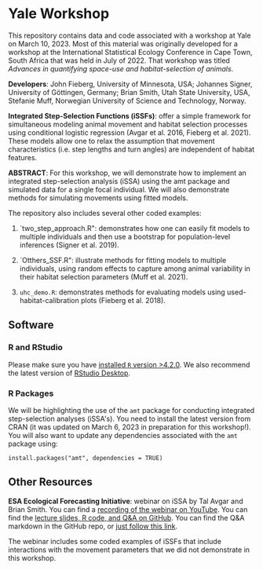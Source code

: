 # Yale Workshop
This repository contains data and code associated with a workshop at Yale on March 10, 2023. Most of this material was originally developed for a workshop at the International Statistical Ecology Conference in Cape Town, South Africa that was held in July of 2022. That workshop was titled *Advances in quantifying space-use and habitat-selection of animals*.

**Developers**: John Fieberg, University of Minnesota, USA; Johannes Signer, University of Göttingen, Germany; Brian Smith, Utah State University, USA, Stefanie Muff, Norwegian University of Science and Technology, Norway.
 
**Integrated Step-Selection Functions (iSSFs)**: offer a simple framework for simultaneous modeling animal movement and habitat selection processes using conditional logistic regression (Avgar et al. 2016, Fieberg et al. 2021). These models allow one to relax the assumption that movement characteristics (i.e. step lengths and turn angles) are independent of habitat features.
 
**ABSTRACT**:
For this workshop, we will demonstrate how to implement an integrated step-selection analysis (iSSA) using the amt package and simulated data for a single focal individual.  We will also demonstrate methods for simulating movements using fitted models.  

The repository also includes several other coded examples:

1. `two_step_approach.R": demonstrates how one can easily fit models to multiple individuals and then use a bootstrap for population-level inferences (Signer et al. 2019).  

2. `Otthers_SSF.R": illustrate methods for fitting models to multiple individuals, using random effects to capture among animal variability in their habitat selection parameters (Muff et al. 2021). 

3. `uhc_demo.R`: demonstrates methods for evaluating models using used-habitat-calibration plots (Fieberg et al. 2018).

  
## Software

### R and RStudio

Please make sure you have [installed `R` version >4.2.0](https://cran.r-project.org/). We also recommend the latest version of [RStudio Desktop](https://www.rstudio.com/products/rstudio/download/). 

<!---
To build packages from source, you will need additional build tools; see details [here for Windows](https://cran.r-project.org/bin/windows/Rtools/) or [here for macOS](https://mac.r-project.org/tools/). 

*Note* that if you are upgrading to R 4.2 from a previous version on Windows, you will need RTools 4.2 as well. Your previous RTools installation will not be sufficient.
--->

### R Packages
<!---
*The script* `packages.R` *in this repository can help you install and/or update the packages required for this workshop.*
--->

We will be highlighting the use of the `amt` package for conducting integrated step-selection analyses (iSSA's). You need to install the latest version from CRAN (it was updated on March 6, 2023 in preparation for this workshop!). You will also want to update any dependencies associated with the `amt` package using:

`install.packages("amt", dependencies = TRUE)`

<!---
We will be using several other packages during the workshop. You can install (or update) all of them by running the code in `packages.R`. We strongly recommend that you upgrade to the most up-to-date versions of all these packages.
--->
  
 
## Other Resources

 
**ESA Ecological Forecasting Initiative**: webinar on iSSA by Tal Avgar and Brian Smith. You can find a [recording of the webinar on YouTube](https://youtu.be/jiY9N-TNRjs). You can find the [lecture slides, R code, and Q&A on GitHub](https://github.com/eco4cast/Statistical-Methods-Seminar-Series/tree/main/avgar-smith_issa). You can find the Q&A markdown in the GitHub repo, or [just follow this link](https://github.com/eco4cast/Statistical-Methods-Seminar-Series/blob/main/avgar-smith_issa/Q_and_A.md).

The webinar includes some coded examples of iSSFs that include interactions with the movement parameters that we did not demonstrate in this workshop.
 
